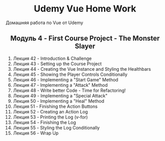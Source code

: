 <h1 align="center">Udemy Vue Home Work</h1>

Домашняя работа по Vue от Udemy

<h2 align="center">Модуль 4 - First Course Project - The Monster Slayer</h2>

1. Лекция 42 - Introduction & Challenge
2. Лекция 43 - Setting up the Course Project
3. Лекция 44 - Creating the Vue Instance and Styling the Healthbars
4. Лекция 45 - Showing the Player Controls Conditionally
5. Лекция 46 - Implementing a "Start Game" Method
6. Лекция 47 - Implementing a "Attack" Method
7. Лекция 48 - Write better Code - Time for Refactoring!
8. Лекция 49 - Implementing a "Special Attack"
9. Лекция 50 - Implementing a "Heal" Method
10. Лекция 51 - Finishing the Action Buttons
11. Лекция 52 - Creating an Action Log
12. Лекция 53 - Printing the Log (v-for)
13. Лекция 54 - Finishing the Log
14. Лекция 55 - Styling the Log Conditionally
15. Лекция 56 - Wrap Up
